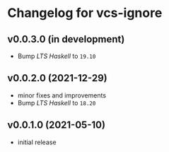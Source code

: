 # Changelog for vcs-ignore

## v0.0.3.0 (in development)
- Bump _LTS Haskell_ to `19.10`

## v0.0.2.0 (2021-12-29)
- minor fixes and improvements
- Bump _LTS Haskell_ to `18.20`

## v0.0.1.0 (2021-05-10)
- initial release

